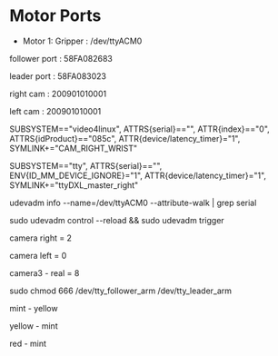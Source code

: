 # Motor Ports 


- Motor 1: Gripper : /dev/ttyACM0


follower port : 58FA082683


leader port : 58FA083023


right cam : 200901010001


left cam : 200901010001




SUBSYSTEM=="video4linux", ATTRS{serial}=="<serial number here>", ATTR{index}=="0", ATTRS{idProduct}=="085c", ATTR{device/latency_timer}="1", SYMLINK+="CAM_RIGHT_WRIST"


SUBSYSTEM=="tty", ATTRS{serial}=="<serial number here>", ENV{ID_MM_DEVICE_IGNORE}="1", ATTR{device/latency_timer}="1", SYMLINK+="ttyDXL_master_right"



udevadm info --name=/dev/ttyACM0 --attribute-walk | grep serial


sudo udevadm control --reload && sudo udevadm trigger



camera right = 2


camera left = 0

camera3 - real = 8


sudo chmod 666 /dev/tty_follower_arm /dev/tty_leader_arm


mint - yellow


yellow - mint

red - mint







